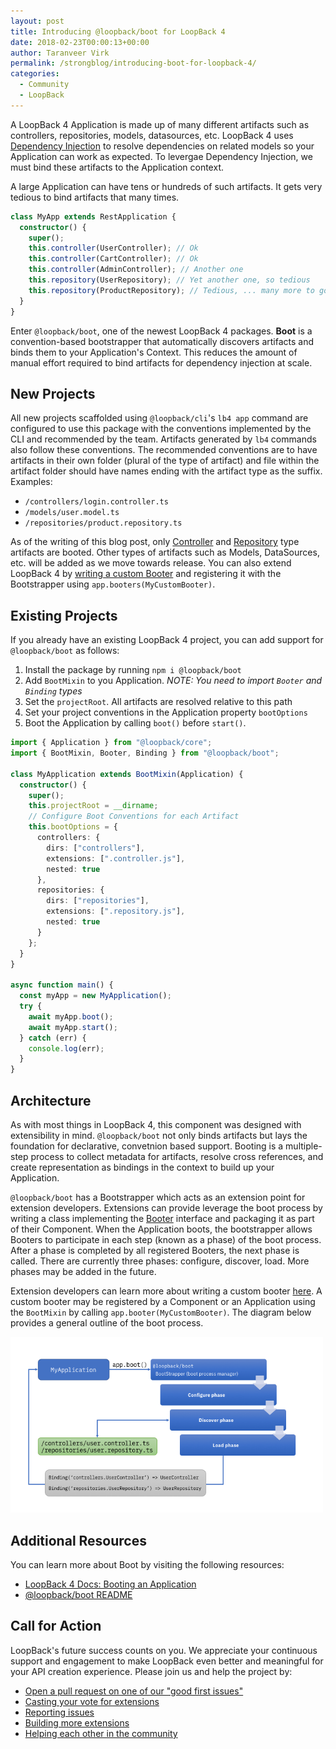 ```yaml
---
layout: post
title: Introducing @loopback/boot for LoopBack 4
date: 2018-02-23T00:00:13+00:00
author: Taranveer Virk
permalink: /strongblog/introducing-boot-for-loopback-4/
categories:
  - Community
  - LoopBack
---
```


A LoopBack 4 Application is made up of many different artifacts such as controllers,
repositories, models, datasources, etc. LoopBack 4 uses [Dependency Injection](http://loopback.io/doc/en/lb4/Dependency-injection.html) to
resolve dependencies on related models so your Application can work as expected.
To levergae Dependency Injection, we must bind these artifacts to the Application context.

A large Application can have tens or hundreds of such artifacts. It gets very tedious to
bind artifacts that many times.

```ts
class MyApp extends RestApplication {
  constructor() {
    super();
    this.controller(UserController); // Ok
    this.controller(CartController); // Ok
    this.controller(AdminController); // Another one
    this.repository(UserRepository); // Yet another one, so tedious
    this.repository(ProductRepository); // Tedious, ... many more to go
  }
}
```

Enter `@loopback/boot`, one of the newest LoopBack 4 packages. **Boot** is a
convention-based bootstrapper that automatically discovers artifacts and binds
them to your Application's Context. This reduces the amount of manual effort
required to bind artifacts for dependency injection at scale.

<!-- more -->

## New Projects

All new projects scaffolded using `@loopback/cli`'s `lb4 app` command are
configured to use this package with the conventions implemented by the CLI and
recommended by the team. Artifacts generated by `lb4` commands also follow these
conventions. The recommended conventions are to have artifacts in their own
folder (plural of the type of artifact) and file within the artifact folder should have
names ending with the artifact type as the suffix. Examples:

* `/controllers/login.controller.ts`
* `/models/user.model.ts`
* `/repositories/product.repository.ts`

As of the writing of this blog post, only [Controller](http://loopback.io/doc/en/lb4/Controllers.html) and [Repository](http://loopback.io/doc/en/lb4/Repositories.html) type
artifacts are booted. Other types of artifacts such as Models, DataSources, etc. will
be added as we move towards release. You can also extend LoopBack 4 by [writing a custom Booter](http://loopback.io/doc/en/lb4/Booting-an-Application.html#custom-booters)
and registering it with the Bootstrapper using `app.booters(MyCustomBooter)`.

## Existing Projects

If you already have an existing LoopBack 4 project, you can add support for `@loopback/boot`
as follows:

1.  Install the package by running `npm i @loopback/boot`
2.  Add `BootMixin` to you Application. _NOTE: You need to import `Booter` and `Binding` types_
3.  Set the `projectRoot`. All artifacts are resolved relative to this path
4.  Set your project conventions in the Application property `bootOptions`
5.  Boot the Application by calling `boot()` before `start()`.

```ts
import { Application } from "@loopback/core";
import { BootMixin, Booter, Binding } from "@loopback/boot";

class MyApplication extends BootMixin(Application) {
  constructor() {
    super();
    this.projectRoot = __dirname;
    // Configure Boot Conventions for each Artifact
    this.bootOptions = {
      controllers: {
        dirs: ["controllers"],
        extensions: [".controller.js"],
        nested: true
      },
      repositories: {
        dirs: ["repositories"],
        extensions: [".repository.js"],
        nested: true
      }
    };
  }
}

async function main() {
  const myApp = new MyApplication();
  try {
    await myApp.boot();
    await myApp.start();
  } catch (err) {
    console.log(err);
  }
}
```

## Architecture

As with most things in LoopBack 4, this component was designed with extensibility
in mind. `@loopback/boot` not only binds artifacts but lays the foundation for
declarative, convetnion based support. Booting is a multiple-step
process to collect metadata for artifacts, resolve cross references, and create
representation as bindings in the context to build up your Application.

`@loopback/boot` has a Bootstrapper which acts as an extension point for extension
developers. Extensions can provide leverage the boot process by writing a class
implementing the [Booter](http://loopback.io/doc/en/lb4/Booting-an-Application.html#booters)
interface and packaging it as part of their Component. When the Application boots,
the bootstrapper allows Booters to participate in each step (known as a phase)
of the boot process. After a phase is completed by all registered Booters, the next phase
is called. There are currently three phases: configure, discover, load.
More phases may be added in the future.

Extension developers can learn more about writing a custom booter [here](http://loopback.io/doc/en/lb4/Booting-an-Application.html#custom-booters).
A custom booter may be registered by a Component or an Application using the
`BootMixin` by calling `app.booter(MyCustomBooter)`. The diagram below provides
a general outline of the boot process.

<img src="../blog-assets/2018/03/boot-process.png" alt="@loopback/boot Bootstrapping process" style="width: 500px; margin:auto;"/>

## Additional Resources

You can learn more about Boot by visiting the following resources:

* [LoopBack 4 Docs: Booting an Application](http://loopback.io/doc/en/lb4/Booting-an-Application.html)
* [@loopback/boot README](https://github.com/strongloop/loopback-next/blob/master/packages/boot/README.md)

## Call for Action

LoopBack's future success counts on you. We appreciate your continuous support and engagement to make LoopBack even better and meaningful for your API creation experience. Please join us and help the project by:

* [Open a pull request on one of our "good first issues"](https://github.com/strongloop/loopback-next/labels/good%20first%20issue)
* [Casting your vote for extensions](https://github.com/strongloop/loopback-next/issues/512)
* [Reporting issues](https://github.com/strongloop/loopback-next/issues)
* [Building more extensions](https://github.com/strongloop/loopback-next/issues/647)
* [Helping each other in the community](https://groups.google.com/forum/#!forum/loopbackjs)

